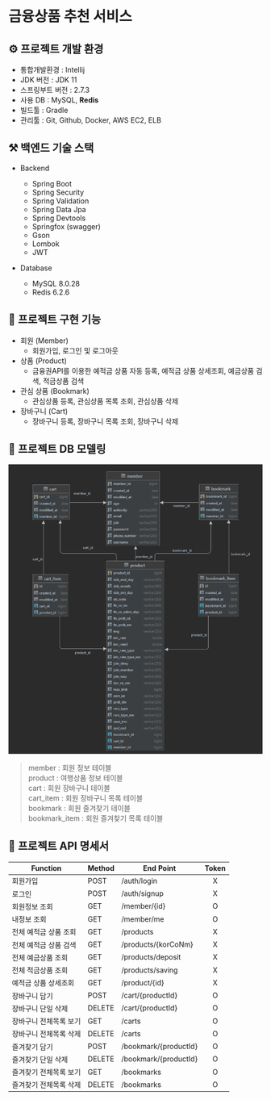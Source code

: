 # 금융상품 추천 서비스

## ⚙ 프로젝트 개발 환경
- 통합개발환경 : Intellij
- JDK 버전 : JDK 11
- 스프링부트 버전 : 2.7.3
- 사용 DB : MySQL, **Redis**
- 빌드툴 : Gradle
- 관리툴 : Git, Github, Docker, AWS EC2, ELB

## ⚒ 백엔드 기술 스택
- Backend
    - Spring Boot
    - Spring Security
    - Spring Validation
    - Spring Data Jpa
    - Spring Devtools
    - Springfox (swagger)
    - Gson
    - Lombok
    - JWT


- Database
    - MySQL 8.0.28
    - Redis 6.2.6


## 📜 프로젝트 구현 기능
- 회원 (Member)
  - 회원가입, 로그인 및 로그아웃
- 상품 (Product)
  - 금융권API를 이용한 예적금 상품 자동 등록, 예적금 상품 상세조회, 예금상품 검색, 적금상품 검색
- 관심 상품 (Bookmark)
  - 관심상품 등록, 관심상품 목록 조회, 관심상품 삭제
- 장바구니 (Cart)
  - 장바구니 등록, 장바구니 목록 조회, 장바구니 삭제

## 📂 프로젝트 DB 모델링
![ ](./fpr_diagram.PNG)

> member : 회원 정보 테이블  
> product : 여행상품 정보 테이블  
> cart : 회원 장바구니 테이블  
> cart_item : 회원 장바구니 목록 테이블  
> bookmark : 회원 즐겨찾기 테이블  
> bookmark_item : 회원 즐겨찾기 목록 테이블  

## 📜 프로젝트 API 명세서

|Function|Method|End Point|Token|
|---|---|---|:---:|
|회원가입|POST|/auth/login|X|
|로그인|POST|/auth/signup|X|
|회원정보 조회|GET|/member/{id}|O|
|내정보 조회|GET|/member/me|O|
|전체 예적금 상품 조회|GET|/products|X|
|전체 예적금 상품 검색|GET|/products/{korCoNm}|X|
|전체 예금상품 조회|GET|/products/deposit|X|
|전체 적금상품 조회|GET|/products/saving|X|
|예적금 상품 상세조회|GET|/product/{id}|X|
|장바구니 담기|POST|/cart/{productId}|O|
|장바구니 단일 삭제|DELETE|/cart/{productId}|O|
|장바구니 전체목록 보기|GET|/carts|O|
|장바구니 전체목록 삭제|DELETE|/carts|O|
|즐겨찾기 담기|POST|/bookmark/{productId}|O|
|즐겨찾기 단일 삭제|DELETE|/bookmark/{productId}|O|
|즐겨찾기 전체목록 보기|GET|/bookmarks|O|
|즐겨찾기 전체목록 삭제|DELETE|/bookmarks|O|
